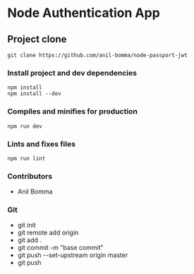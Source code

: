 # Node Authentication App

## Project clone
```
git clone https://github.com/anil-bomma/node-passport-jwt
```

### Install project and dev dependencies
```
npm install
npm install --dev
```

### Compiles and minifies for production
```
npm run dev
```

### Lints and fixes files
```
npm run lint
```

### Contributors
- Anil Bomma


### Git

- git init
- git remote add origin <github-url>
- git add .
- git commit -m "base commit"
- git push --set-upstream origin master
- git push
